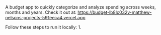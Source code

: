 A budget app to quickly categorize and analyze spending across weeks, months and years.
Check it out at: https://budget-lb8lc032v-matthew-nelsons-projects-591eeca4.vercel.app

Follow these steps to run it locally:
1.
